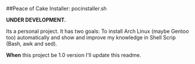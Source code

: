 ##Peace of Cake Installer: pocinstaller.sh

**UNDER DEVELOPMENT.**

Its a personal project. It has two goals: To install Arch Linux (maybe Gentoo too) automatically and 
show and improve my knowledge in Shell Scrip (Bash, awk and sed).

**When** this project be 1.0 version I'll update this readme.
